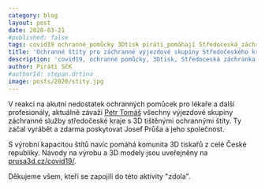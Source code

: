 ```yaml
---
category: blog
layout: post
date: 2020-03-21
#published: false
tags: covid19 ochranné_pomůcky 3Dtisk piráti_pomáhají Středoceská_záchranka
title: 'Ochranné štíty pro záchranné výjezdové skupiny Středočeského kraje'
description: 'covid19, ochranné pomůcky, 3Dtisk, Středoceská záchranka, piráti pomáhají'
author: Piráti SčK
#authorId: stepan.drtina
image: posts/2020/stity.jpg
---
```

V reakci na akutní nedostatek ochranných pomůcek pro lékaře a další profesionály, aktuálně závaží [Petr Tomáš](https://www.facebook.com/petr.tomas1?__tn__=K-R&eid=ARBhfrTYvxDoY6HpJ6_S5lZDdAL0Jmn7THSp2IV2fmWmfqSNK_5-bgOmskvTJlXlHULq48YJ2c-dLAzM&fref=mentions) všechny výjezdové skupiny záchranné služby středočeské kraje s 3D tištěnými ochrannými štíty. Ty začal vyrábět a zdarma poskytovat Josef Průša a jeho společnost. 

S výrobní kapacitou štítů navíc pomáhá komunita 3D tiskařů z celé České republiky. Návody na výrobu a 3D modely jsou uveřejněny na [prusa3d.cz/covid19/](https://www.prusa3d.cz/covid19/).

Děkujeme všem, kteří se zapojili do této aktivity "zdola".

